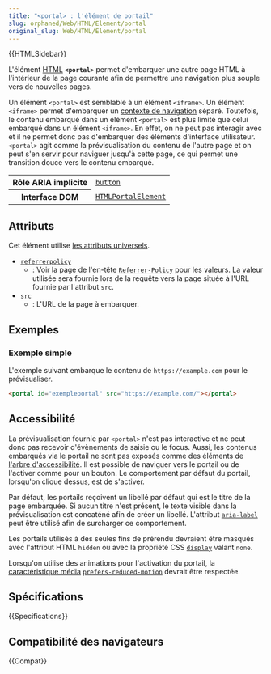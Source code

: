 ```yaml
---
title: "<portal> : l'élément de portail"
slug: orphaned/Web/HTML/Element/portal
original_slug: Web/HTML/Element/portal
---
```


{{HTMLSidebar}}

L'élément [HTML](/fr/docs/Web/HTML) **`<portal>`** permet d'embarquer une autre page HTML à l'intérieur de la page courante afin de permettre une navigation plus souple vers de nouvelles pages.

Un élément `<portal>` est semblable à un élément `<iframe>`. Un élément `<iframe>` permet d'embarquer un [contexte de navigation](/fr/docs/Glossary/Browsing_context) séparé. Toutefois, le contenu embarqué dans un élément `<portal>` est plus limité que celui embarqué dans un élément `<iframe>`. En effet, on ne peut pas interagir avec et il ne permet donc pas d'embarquer des éléments d'interface utilisateur. `<portal>` agit comme la prévisualisation du contenu de l'autre page et on peut s'en servir pour naviguer jusqu'à cette page, ce qui permet une transition douce vers le contenu embarqué.

<table class="properties">
  <tbody>
    <tr>
      <th scope="row">Rôle ARIA implicite</th>
      <td><a href="/fr/docs/Web/Accessibility/ARIA/Roles/button_role"><code>button</code></a></td>
    </tr>
    <tr>
      <th scope="row">Interface DOM</th>
      <td><a href="/fr/docs/Web/API/HTMLPortalElement"><code>HTMLPortalElement</code></a></td>
    </tr>
  </tbody>
</table>

## Attributs

Cet élément utilise [les attributs universels](/fr/docs/Web/HTML/Global_attributes).

- [`referrerpolicy`](#attr-referrerpolicy)
  - : Voir la page de l'en-tête [`Referrer-Policy`](/fr/docs/Web/HTTP/Headers/Referrer-Policy) pour les valeurs. La valeur utilisée sera fournie lors de la requête vers la page située à l'URL fournie par l'attribut `src`.
- [`src`](#attr-src)
  - : L'URL de la page à embarquer.

## Exemples

### Exemple simple

L'exemple suivant embarque le contenu de `https://example.com` pour le prévisualiser.

```html
<portal id="exempleportal" src="https://example.com/"></portal>
```

## Accessibilité

La prévisualisation fournie par `<portal>` n'est pas interactive et ne peut donc pas recevoir d'évènements de saisie ou le focus. Aussi, les contenus embarqués via le portail ne sont pas exposés comme des éléments de [l'arbre d'accessibilité](/fr/docs/Glossary/Accessibility_tree). Il est possible de naviguer vers le portail ou de l'activer comme pour un bouton. Le comportement par défaut du portail, lorsqu'on clique dessus, est de s'activer.

Par défaut, les portails reçoivent un libellé par défaut qui est le titre de la page embarquée. Si aucun titre n'est présent, le texte visible dans la prévisualisation est concaténé afin de créer un libellé. L'attribut [`aria-label`](/fr/docs/Web/Accessibility/ARIA/Attributes/aria-label) peut être utilisé afin de surcharger ce comportement.

Les portails utilisés à des seules fins de prérendu devraient être masqués avec l'attribut HTML `hidden` ou avec la propriété CSS [`display`](/fr/docs/Web/CSS/display) valant `none`.

Lorsqu'on utilise des animations pour l'activation du portail, la [caractéristique média](/fr/docs/Web/CSS/CSS_media_queries/Using_media_queries#caractéristiques_média_media_features) [`prefers-reduced-motion`](/fr/docs/Web/CSS/@media/prefers-reduced-motion) devrait être respectée.

## Spécifications

{{Specifications}}

## Compatibilité des navigateurs

{{Compat}}
